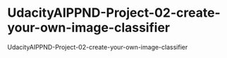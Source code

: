 # UdacityAIPPND-Project-02-create-your-own-image-classifier
UdacityAIPPND-Project-02-create-your-own-image-classifier
